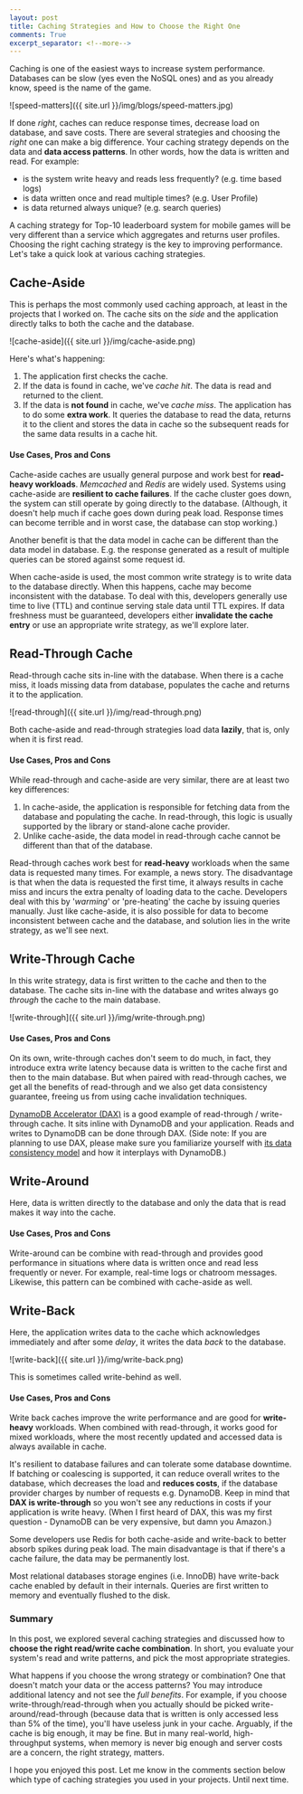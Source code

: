 ```yaml
---
layout: post
title: Caching Strategies and How to Choose the Right One
comments: True
excerpt_separator: <!--more-->
---
```


Caching is one of the easiest ways to increase system performance. Databases can be slow (yes even the NoSQL ones) and as you already know, speed is the name of the game.

![speed-matters]({{ site.url }}/img/blogs/speed-matters.jpg)

<!--more-->

If done *right*, caches can reduce response times, decrease load on database, and save costs. There are several strategies and choosing the *right* one can make a big difference. Your caching strategy depends on the data and **data access patterns**. In other words, how the data is written and read. For example:

- is the system write heavy and reads less frequently? (e.g. time based logs)
- is data written once and read multiple times? (e.g. User Profile)
- is data returned always unique? (e.g. search queries)

A caching strategy for Top-10 leaderboard system for mobile games will be very different than a service which aggregates and returns user profiles. Choosing the right caching strategy is the key to improving performance. Let's take a quick look at various caching strategies.

## Cache-Aside

This is perhaps the most commonly used caching approach, at least in the projects that I worked on. The cache sits on the *side* and the application directly talks to both the cache and the database.

![cache-aside]({{ site.url }}/img/cache-aside.png)

Here's what's happening:
1. The application first checks the cache.
2. If the data is found in cache, we've *cache hit*. The data is read and returned to the client.
3. If the data is **not found** in cache, we've *cache miss*. The application has to do some **extra work**. It queries the database to read the data, returns it to the client and stores the data in cache so the subsequent reads for the same data results in a cache hit.

#### Use Cases, Pros and Cons

Cache-aside caches are usually general purpose and work best for **read-heavy workloads**. *Memcached* and *Redis* are widely used. Systems using cache-aside are **resilient to cache failures**. If the cache cluster goes down, the system can still operate by going directly to the database. (Although, it doesn't help much if cache goes down during peak load. Response times can become terrible and in worst case, the database can stop working.)

Another benefit is that the data model in cache can be different than the data model in database. E.g. the response generated as a result of multiple queries can be stored against some request id.

When cache-aside is used, the most common write strategy is to write data to the database directly. When this happens, cache may become inconsistent with the database. To deal with this, developers generally use time to live (TTL) and continue serving stale data until TTL expires. If data freshness must be guaranteed, developers either **invalidate the cache entry** or use an appropriate write strategy, as we'll explore later.

## Read-Through Cache

Read-through cache sits in-line with the database. When there is a cache miss, it loads missing data from database, populates the cache and returns it to the application.

![read-through]({{ site.url }}/img/read-through.png)

Both cache-aside and read-through strategies load data **lazily**, that is, only when it is first read.

#### Use Cases, Pros and Cons

While read-through and cache-aside are very similar, there are at least two key differences:

1. In cache-aside, the application is responsible for fetching data from the database and populating the cache. In read-through, this logic is usually supported by the library or stand-alone cache provider.
2. Unlike cache-aside, the data model in read-through cache cannot be different than that of the database.

Read-through caches work best for **read-heavy** workloads when the same data is requested many times. For example, a news story. The disadvantage is that when the data is requested the first time, it always results in cache miss and incurs the extra penalty of loading data to the cache. Developers deal with this by '*warming*' or 'pre-heating' the cache by issuing queries manually. Just like cache-aside, it is also possible for data to become inconsistent between cache and the database, and solution lies in the write strategy, as we'll see next.

## Write-Through Cache

In this write strategy, data is first written to the cache and then to the database. The cache sits in-line with the database and writes always go *through* the cache to the main database.

![write-through]({{ site.url }}/img/write-through.png)

#### Use Cases, Pros and Cons

On its own, write-through caches don't seem to do much, in fact, they introduce extra write latency because data is written to the cache first and then to the main database. But when paired with read-through caches, we get all the benefits of read-through and we also get data consistency guarantee, freeing us from using cache invalidation techniques.

[DynamoDB Accelerator (DAX)](https://aws.amazon.com/dynamodb/dax/) is a good example of read-through / write-through cache. It sits inline with DynamoDB and your application. Reads and writes to DynamoDB can be done through DAX. (Side note: If you are planning to use DAX, please make sure you familiarize yourself with [its data consistency model](http://docs.aws.amazon.com/amazondynamodb/latest/developerguide/DAX.consistency.html) and how it interplays with DynamoDB.)

## Write-Around

Here, data is written directly to the database and only the data that is read makes it way into the cache.

#### Use Cases, Pros and Cons

Write-around can be combine with read-through and provides good performance in situations where data is written once and read less frequently or never. For example, real-time logs or chatroom messages. Likewise, this pattern can be combined with cache-aside as well.

## Write-Back

Here, the application writes data to the cache which acknowledges immediately and after some *delay*, it writes the data *back* to the database.

![write-back]({{ site.url }}/img/write-back.png)

This is sometimes called write-behind as well.

#### Use Cases, Pros and Cons

Write back caches improve the write performance and are good for **write-heavy** workloads. When combined with read-through, it works good for mixed workloads, where the most recently updated and accessed data is always available in cache.

It's resilient to database failures and can tolerate some database downtime. If batching or coalescing is supported, it can reduce overall writes to the database, which decreases the load and **reduces costs**, if the database provider charges by number of requests e.g. DynamoDB. Keep in mind that **DAX is write-through** so you won't see any reductions in costs if your application is write heavy. (When I first heard of DAX, this was my first question - DynamoDB can be very expensive, but damn you Amazon.)

Some developers use Redis for both cache-aside and write-back to better absorb spikes during peak load. The main disadvantage is that if there's a cache failure, the data may be permanently lost.

Most relational databases storage engines (i.e. InnoDB) have write-back cache enabled by default in their internals. Queries are first written to memory and eventually flushed to the disk.

### Summary

In this post, we explored several caching strategies and discussed how to **choose the right read/write cache combination**. In short, you evaluate your system's read and write patterns, and pick the most appropriate strategies. 

What happens if you choose the wrong strategy or combination? One that doesn't match your data or the access patterns? You may introduce additional latency and not see the *full benefits*. For example, if you choose write-through/read-through when you actually should be picked write-around/read-through (because data that is written is only accessed less than 5% of the time), you'll have useless junk in your cache. Arguably, if the cache is big enough, it may be fine. But in many real-world, high-throughput systems, when memory is never big enough and server costs are a concern, the right strategy, matters.

I hope you enjoyed this post. Let me know in the comments section below which type of caching strategies you used in your projects. Until next time.
